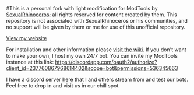 #This is a personal fork with light modification for ModTools by [SexualRhinoceros](https://github.com/sexualrhinoceros); all rights reserved for content created by them. This repository is not associated with SexualRhinoceros or his communities, and no support will be given by them or me for use of this unofficial repository.

[View my website](http://mattbsg.xyz)


For installation and other information please [visit the wiki](https://github.com/MattBSG/ModTools/wiki). 
If you don't want to make your own, I host my own 24/7 bot. You can invite my ModTools instance at this link: https://discordapp.com/oauth2/authorize?client_id=237760867968614402&scope=bot&permissions=536345663


I have a discord server [here](https://discord.gg/5ABH7p5) that I and others stream from and test our bots. Feel free to drop in and visit us in our chill spot.
